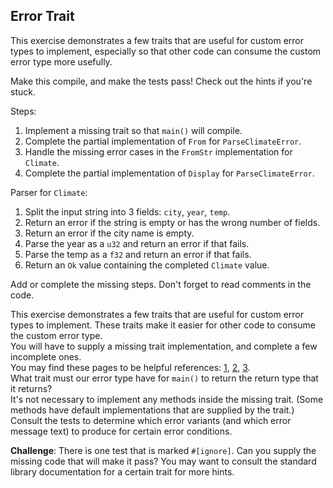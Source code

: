 ## Error Trait

This exercise demonstrates a few traits that are useful for custom error
types to implement, especially so that other code can consume the custom
error type more usefully.

Make this compile, and make the tests pass!
Check out the hints if you're stuck.

Steps:
1. Implement a missing trait so that `main()` will compile.
2. Complete the partial implementation of `From` for `ParseClimateError`.
3. Handle the missing error cases in the `FromStr` implementation for `Climate`.
4. Complete the partial implementation of `Display` for `ParseClimateError`.

Parser for `Climate`:
1. Split the input string into 3 fields: `city`, `year`, `temp`.
2. Return an error if the string is empty or has the wrong number of fields.
3. Return an error if the city name is empty.
4. Parse the year as a `u32` and return an error if that fails.
5. Parse the temp as a `f32` and return an error if that fails.
6. Return an `Ok` value containing the completed `Climate` value.

Add or complete the missing steps.
Don't forget to read comments in the code.

<div class="hint">This exercise demonstrates a few traits that are useful for custom error
types to implement. These traits make it easier for other code to consume
the custom error type.</div>

<div class="hint">You will have to
supply a missing trait implementation, and complete a few incomplete ones.</div>

<div class="hint">
You may find these pages to be helpful references:
<a href="https://doc.rust-lang.org/stable/rust-by-example/error/multiple_error_types/define_error_type.html">1</a>,
<a href="https://doc.rust-lang.org/stable/rust-by-example/error/multiple_error_types/boxing_errors.html">2</a>, 
<a href="https://doc.rust-lang.org/stable/rust-by-example/error/multiple_error_types/wrap_error.html">3</a>.
</div>

<div class="hint">
What trait must our error type have for <code>main()</code> to return the return
type that it returns?
</div>

<div class="hint">It's not necessary to implement any methods inside the missing
trait. (Some methods have default implementations that are supplied by the
trait.)</div>

<div class="hint">Consult the tests to determine which error variants (and which
error message text) to produce for certain error conditions.</div>

**Challenge**: There is one test that is marked `#[ignore]`. Can you supply the
missing code that will make it pass? You may want to consult the standard
library documentation for a certain trait for more hints.